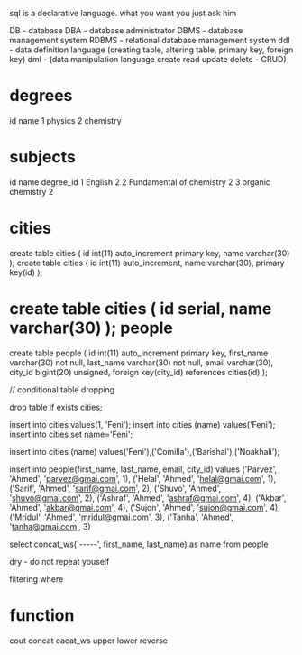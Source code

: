 sql  is a declarative language. what you want you just ask him 

DB - database
DBA - database administrator
DBMS - database management system
RDBMS - relational database management system
ddl - data definition language (creating table, altering table, primary key, foreign key)
dml - (data manipulation language create read update delete - CRUD)

degrees 
================
id  name
1   physics 
2   chemistry


subjects
====================
id name                           degree_id
1 English                         2
2 Fundamental of chemistry        2
3 organic chemistry               2



cities
==================

create table cities (
  id int(11) auto_increment primary key,
  name varchar(30)
);
create table cities (
  id int(11) auto_increment,
  name varchar(30),
  primary key(id)
);

create table cities (
  id serial,
  name varchar(30)
);
people
===============

create table people (
  id int(11) auto_increment primary key,
  first_name varchar(30) not null,
  last_name varchar(30) not null,
  email varchar(30),
  city_id bigint(20) unsigned,
  foreign key(city_id) references cities(id)
);



// conditional table dropping 

drop table if exists cities;


insert into cities values(1, 'Feni');
insert into cities (name) values('Feni');
insert into cities set name='Feni';

insert into cities (name) values('Feni'),('Comilla'),('Barishal'),('Noakhali');

insert into people(first_name, last_name, email, city_id) values
('Parvez', 'Ahmed', 'parvez@gmai.com', 1),
('Helal', 'Ahmed', 'helal@gmai.com', 1),
('Sarif', 'Ahmed', 'sarif@gmai.com', 2),
('Shuvo', 'Ahmed', 'shuvo@gmai.com', 2),
('Ashraf', 'Ahmed', 'ashraf@gmai.com', 4),
('Akbar', 'Ahmed', 'akbar@gmai.com', 4),
('Sujon', 'Ahmed', 'sujon@gmai.com', 4),
('Mridul', 'Ahmed', 'mridul@gmai.com', 3),
('Tanha', 'Ahmed', 'tanha@gmai.com', 3)

select concat_ws('-----', first_name, last_name)  as name from people    

dry - do not repeat youself

filtering 
where 

# function
cout
concat 
cacat_ws 
upper
lower
reverse










